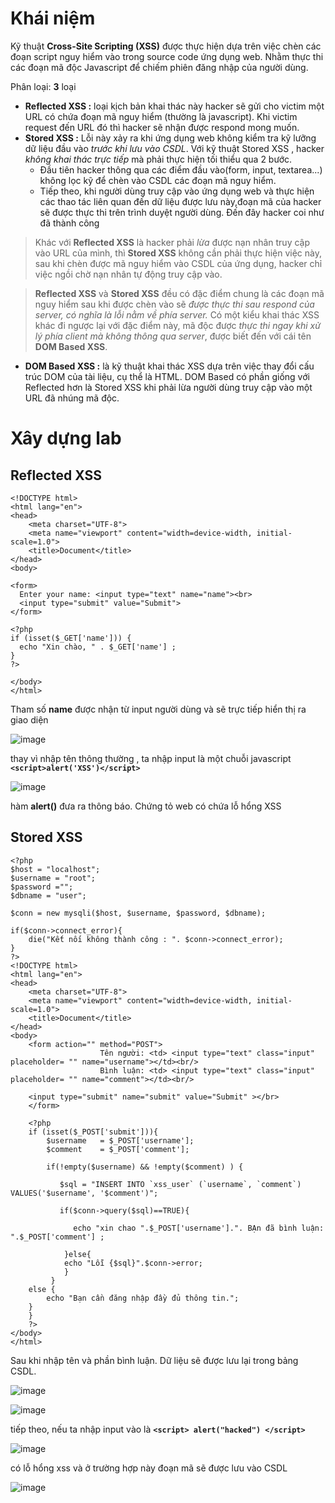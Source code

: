 # Khái niệm
Kỹ thuật **Cross-Site Scripting (XSS)** được thực hiện dựa trên việc chèn các đoạn script nguy hiểm vào trong source code ứng dụng web. Nhằm thực thi các đoạn mã độc Javascript để chiếm phiên đăng nhập của người dùng.

Phân loại: **3** loại

- **Reflected XSS :** loại kịch bản khai thác này hacker sẽ gửi cho victim một URL có chứa đoạn mã nguy hiểm (thường là javascript). Khi victim request đến URL đó thì hacker sẽ nhận được respond mong muốn.
- **Stored XSS :** Lỗi này xảy ra khi ứng dụng web không kiểm tra kỹ lưỡng dữ liệu đầu vào *trước khi lưu vào CSDL*. Với kỹ thuật Stored XSS , hacker *không khai thác trực tiếp* mà phải thực hiện tối thiểu qua 2 bước.
  - Đầu tiên hacker thông qua các điểm đầu vào(form, input, textarea...) không lọc kỹ để chèn vào CSDL các đoạn mã nguy hiểm.
  - Tiếp theo, khi người dùng truy cập vào ứng dụng web và thực hiện các thao tác liên quan đến dữ liệu được lưu này,đoạn mã của hacker sẽ được thực thi trên trình duyệt người dùng. Đến đây hacker coi như đã thành công

>Khác với **Reflected XSS** là hacker phải *lừa* được nạn nhân truy cập vào URL của mình, thì **Stored XSS** không cần phải thực hiện việc này, sau khi chèn được mã nguy hiểm vào CSDL của ứng dụng, hacker chỉ việc ngồi chờ nạn nhân tự động truy cập vào.

>**Reflected XSS** và **Stored XSS** đều có đặc điểm chung là các đoạn mã nguy hiểm sau khi được chèn vào sẽ *được thực thi sau respond của server, có nghĩa là lỗi nằm về phía server.* Có một kiểu khai thác XSS khác đi ngược lại với đặc điểm này, mã độc được *thực thi ngay khi xử lý phía client mà không thông qua server*, được biết đến với cái tên **DOM Based XSS**.

- **DOM Based XSS :** là kỹ thuật khai thác XSS dựa trên việc thay đổi cấu trúc DOM của tài liệu, cụ thể là HTML. DOM Based có phần giống với Reflected hơn là Stored XSS khi phải lừa người dùng truy cập vào một URL đã nhúng mã độc. 

# Xây dựng lab
## Reflected XSS
```
<!DOCTYPE html>
<html lang="en">
<head>
    <meta charset="UTF-8">
    <meta name="viewport" content="width=device-width, initial-scale=1.0">
    <title>Document</title>
</head>
<body>

<form>
  Enter your name: <input type="text" name="name"><br>
  <input type="submit" value="Submit">
</form>

<?php
if (isset($_GET['name'])) {
  echo "Xin chào, " . $_GET['name'] ;
}
?>

</body>
</html>
```

Tham số **name** được nhận từ input người dùng và sẽ trực tiếp hiển thị ra giao diện

![image](https://github.com/itravnn/kcsc_train/assets/127108265/41ae2311-7576-4ee5-8750-199a3f5960c7)

thay vì nhập tên thông thường , ta nhập input là một chuỗi javascript **`<script>alert('XSS')</script>`**

![image](https://github.com/itravnn/kcsc_train/assets/127108265/435ed591-7d3c-406e-a5d1-0da95e70c9f0)

hàm **alert()** đưa ra thông báo. Chứng tỏ web có chứa lỗ hổng XSS

## Stored XSS
```
<?php 
$host = "localhost";
$username = "root";
$password ="";
$dbname = "user";

$conn = new mysqli($host, $username, $password, $dbname);

if($conn->connect_error){
    die("Kết nối không thành công : ". $conn->connect_error);
}
?>
<!DOCTYPE html>
<html lang="en">
<head>
    <meta charset="UTF-8">
    <meta name="viewport" content="width=device-width, initial-scale=1.0">
    <title>Document</title>
</head>
<body>
    <form action="" method="POST">
                    Tên người: <td> <input type="text" class="input" placeholder= "" name="username"></td><br/>
                    Bình luận: <td> <input type="text" class="input" placeholder= "" name="comment"></td><br/>
                  
    <input type="submit" name="submit" value="Submit" ></br>
    </form>

    <?php
    if (isset($_POST['submit'])){
        $username   = $_POST['username'];
        $comment    = $_POST['comment'];

        if(!empty($username) && !empty($comment) ) {
        
           $sql = "INSERT INTO `xss_user` (`username`, `comment`) VALUES('$username', '$comment')";

           if($conn->query($sql)==TRUE){
            
              echo "xin chao ".$_POST['username'].". BẠn đã bình luận: ".$_POST['comment'] ;

            }else{
            echo "Lỗi {$sql}".$conn->error;
            }
         }
    else {
        echo "Bạn cần đăng nhập đầy đủ thông tin.";
    }
    }
    ?>
</body>
</html>
```
Sau khi nhập tên và phần bình luận. Dữ liệu sẽ được lưu lại trong bảng CSDL.

![image](https://github.com/itravnn/kcsc_train/assets/127108265/983d234c-62bb-4210-91c0-ce5bd84fa000)

![image](https://github.com/itravnn/kcsc_train/assets/127108265/009f0164-ef18-4940-ae41-41d56c1fdb0f)

tiếp theo, nếu ta nhập input vào là **`<script> alert("hacked") </script>`** 

![image](https://github.com/itravnn/kcsc_train/assets/127108265/eb9f8b45-db34-4cff-9011-c3b326a11485)

có lỗ hổng xss và ở trường hợp này đoạn mã sẽ được lưu vào CSDL

![image](https://github.com/itravnn/kcsc_train/assets/127108265/9b9e7847-02a3-435c-a0ee-ff2f337c4140)








